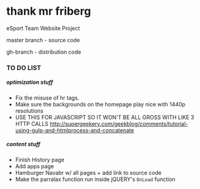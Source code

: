 # thank mr friberg
eSport Team Website Project

master branch - source code

gh-branch - distribution code


### TO DO LIST 

##### optimization stuff
- Fix the misuse of hr tags.
- Make sure the backgrounds on the homepage play nice with 1440p resolutions
- USE THIS FOR JAVASCRIPT SO IT WON'T BE ALL GROSS WITH LIKE 3 HTTP CALLS http://supergeekery.com/geekblog/comments/tutorial-using-gulp-and-htmlprocess-and-concatenate


##### content stuff
- Finish History page
- Add apps page
- Hamburger Navabr w/ all pages + add link to source code
- Make the parralax function run inside jQUERY's `OnLoad` function
